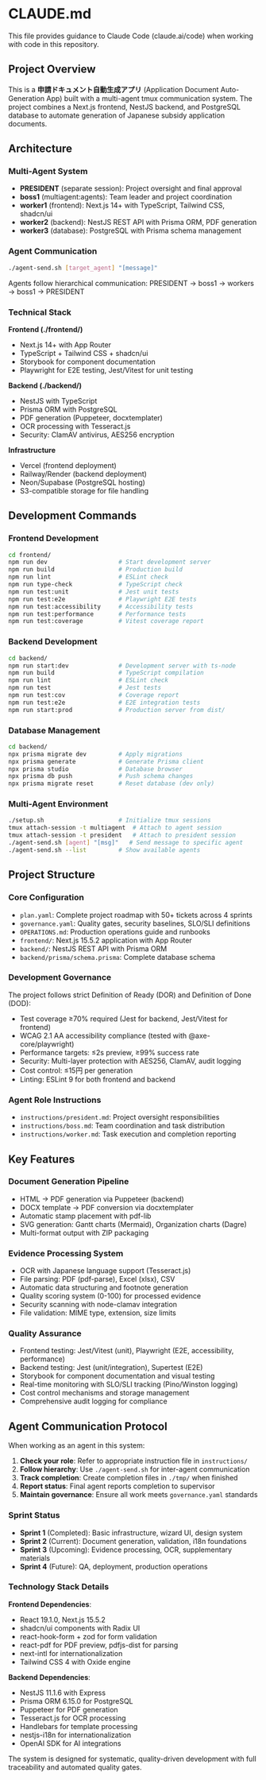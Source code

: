 # CLAUDE.md

This file provides guidance to Claude Code (claude.ai/code) when working with code in this repository.

## Project Overview

This is a **申請ドキュメント自動生成アプリ** (Application Document Auto-Generation App) built with a multi-agent tmux communication system. The project combines a Next.js frontend, NestJS backend, and PostgreSQL database to automate generation of Japanese subsidy application documents.

## Architecture

### Multi-Agent System
- **PRESIDENT** (separate session): Project oversight and final approval
- **boss1** (multiagent:agents): Team leader and project coordination
- **worker1** (frontend): Next.js 14+ with TypeScript, Tailwind CSS, shadcn/ui
- **worker2** (backend): NestJS REST API with Prisma ORM, PDF generation
- **worker3** (database): PostgreSQL with Prisma schema management

### Agent Communication
```bash
./agent-send.sh [target_agent] "[message]"
```

Agents follow hierarchical communication: PRESIDENT → boss1 → workers → boss1 → PRESIDENT

### Technical Stack

**Frontend (./frontend/)**
- Next.js 14+ with App Router
- TypeScript + Tailwind CSS + shadcn/ui
- Storybook for component documentation
- Playwright for E2E testing, Jest/Vitest for unit testing

**Backend (./backend/)**
- NestJS with TypeScript
- Prisma ORM with PostgreSQL
- PDF generation (Puppeteer, docxtemplater)
- OCR processing with Tesseract.js
- Security: ClamAV antivirus, AES256 encryption

**Infrastructure**
- Vercel (frontend deployment)
- Railway/Render (backend deployment)
- Neon/Supabase (PostgreSQL hosting)
- S3-compatible storage for file handling

## Development Commands

### Frontend Development
```bash
cd frontend/
npm run dev                    # Start development server
npm run build                  # Production build
npm run lint                   # ESLint check
npm run type-check             # TypeScript check
npm run test:unit              # Jest unit tests
npm run test:e2e               # Playwright E2E tests
npm run test:accessibility     # Accessibility tests
npm run test:performance       # Performance tests
npm run test:coverage          # Vitest coverage report
```

### Backend Development
```bash
cd backend/
npm run start:dev              # Development server with ts-node
npm run build                  # TypeScript compilation
npm run lint                   # ESLint check
npm run test                   # Jest tests
npm run test:cov               # Coverage report
npm run test:e2e               # E2E integration tests
npm run start:prod             # Production server from dist/
```

### Database Management
```bash
cd backend/
npx prisma migrate dev         # Apply migrations
npx prisma generate            # Generate Prisma client
npx prisma studio              # Database browser
npx prisma db push             # Push schema changes
npx prisma migrate reset       # Reset database (dev only)
```

### Multi-Agent Environment
```bash
./setup.sh                     # Initialize tmux sessions
tmux attach-session -t multiagent  # Attach to agent session
tmux attach-session -t president   # Attach to president session
./agent-send.sh [agent] "[msg]"   # Send message to specific agent
./agent-send.sh --list         # Show available agents
```

## Project Structure

### Core Configuration
- `plan.yaml`: Complete project roadmap with 50+ tickets across 4 sprints
- `governance.yaml`: Quality gates, security baselines, SLO/SLI definitions
- `OPERATIONS.md`: Production operations guide and runbooks
- `frontend/`: Next.js 15.5.2 application with App Router
- `backend/`: NestJS REST API with Prisma ORM
- `backend/prisma/schema.prisma`: Complete database schema

### Development Governance
The project follows strict Definition of Ready (DOR) and Definition of Done (DOD):
- Test coverage ≥70% required (Jest for backend, Jest/Vitest for frontend)
- WCAG 2.1 AA accessibility compliance (tested with @axe-core/playwright)
- Performance targets: ≤2s preview, ≥99% success rate
- Security: Multi-layer protection with AES256, ClamAV, audit logging
- Cost control: ≤15円 per generation
- Linting: ESLint 9 for both frontend and backend

### Agent Role Instructions
- `instructions/president.md`: Project oversight responsibilities
- `instructions/boss.md`: Team coordination and task distribution
- `instructions/worker.md`: Task execution and completion reporting

## Key Features

### Document Generation Pipeline
- HTML → PDF generation via Puppeteer (backend)
- DOCX template → PDF conversion via docxtemplater
- Automatic stamp placement with pdf-lib
- SVG generation: Gantt charts (Mermaid), Organization charts (Dagre)
- Multi-format output with ZIP packaging

### Evidence Processing System
- OCR with Japanese language support (Tesseract.js)
- File parsing: PDF (pdf-parse), Excel (xlsx), CSV
- Automatic data structuring and footnote generation
- Quality scoring system (0-100) for processed evidence
- Security scanning with node-clamav integration
- File validation: MIME type, extension, size limits

### Quality Assurance
- Frontend testing: Jest/Vitest (unit), Playwright (E2E, accessibility, performance)
- Backend testing: Jest (unit/integration), Supertest (E2E)
- Storybook for component documentation and visual testing
- Real-time monitoring with SLO/SLI tracking (Pino/Winston logging)
- Cost control mechanisms and storage management
- Comprehensive audit logging for compliance

## Agent Communication Protocol

When working as an agent in this system:

1. **Check your role**: Refer to appropriate instruction file in `instructions/`
2. **Follow hierarchy**: Use `./agent-send.sh` for inter-agent communication
3. **Track completion**: Create completion files in `./tmp/` when finished
4. **Report status**: Final agent reports completion to supervisor
5. **Maintain governance**: Ensure all work meets `governance.yaml` standards

### Sprint Status
- **Sprint 1** (Completed): Basic infrastructure, wizard UI, design system
- **Sprint 2** (Current): Document generation, validation, i18n foundations
- **Sprint 3** (Upcoming): Evidence processing, OCR, supplementary materials
- **Sprint 4** (Future): QA, deployment, production operations

### Technology Stack Details

**Frontend Dependencies**:
- React 19.1.0, Next.js 15.5.2
- shadcn/ui components with Radix UI
- react-hook-form + zod for form validation
- react-pdf for PDF preview, pdfjs-dist for parsing
- next-intl for internationalization
- Tailwind CSS 4 with Oxide engine

**Backend Dependencies**:
- NestJS 11.1.6 with Express
- Prisma ORM 6.15.0 for PostgreSQL
- Puppeteer for PDF generation
- Tesseract.js for OCR processing
- Handlebars for template processing
- nestjs-i18n for internationalization
- OpenAI SDK for AI integrations

The system is designed for systematic, quality-driven development with full traceability and automated quality gates.
